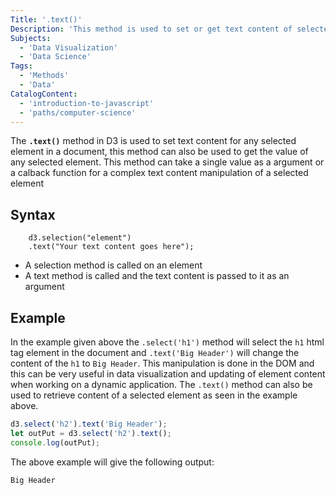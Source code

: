 ```yaml
---
Title: '.text()'
Description: 'This method is used to set or get text content of selected elements'
Subjects:
  - 'Data Visualization'
  - 'Data Science'
Tags:
  - 'Methods'
  - 'Data'
CatalogContent:
  - 'introduction-to-javascript'
  - 'paths/computer-science'
---
```


The **`.text()`** method in D3 is used to set text content for any selected element in a document, this method can also be used to get the value of any selected element. This method can take a single value as a argument or a calback function for a complex text content manipulation of a selected element

## Syntax

```pseudo
    d3.selection("element")                 
    .text("Your text content goes here");                                                
```
* A selection method is called on an element
* A text method is called and the text content is passed to it as an argument

## Example

In the example given above the `.select('h1')` method will select the `h1` html tag element in the document and `.text('Big Header')` will change the content of the `h1` to `Big Header`. This manipulation is done in the DOM and this can be very useful in data visualization and updating of element content when working on a dynamic application.
The `.text()` method can also be used to retrieve content of a selected element as seen in the example above.

```js
d3.select('h2').text('Big Header'); 
let outPut = d3.select('h2').text();
console.log(outPut); 
```

The above example will give the following output:

```shell
Big Header
```



